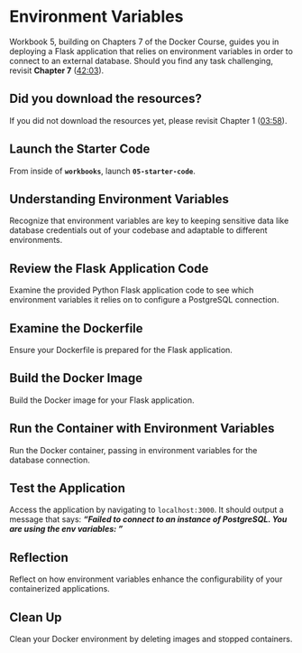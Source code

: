 # Environment Variables

Workbook 5, building on Chapters 7 of the Docker Course, guides you in deploying a Flask application that relies on environment variables in order to connect to an external database. Should you find any task challenging, revisit **Chapter 7** ([42:03](https://youtu.be/s69slvfVp0I?t=2522)).

## **Did you download the resources?**

If you did not download the resources yet, please revisit Chapter 1 ([03:58](https://youtu.be/s69slvfVp0I?t=238)).

## **Launch the Starter Code**

From inside of **`workbooks`**, launch **`05-starter-code`**.

## **Understanding Environment Variables**

Recognize that environment variables are key to keeping sensitive data like database credentials out of your codebase and adaptable to different environments.

## **Review the Flask Application Code**

Examine the provided Python Flask application code to see which environment variables it relies on to configure a PostgreSQL connection.

## **Examine the Dockerfile**

Ensure your Dockerfile is prepared for the Flask application.

## **Build the Docker Image**

Build the Docker image for your Flask application.

## **Run the Container with Environment Variables**

Run the Docker container, passing in environment variables for the database connection.

## **Test the Application**

Access the application by navigating to `localhost:3000`. It should output a message that says: ***“Failed to connect to an instance of PostgreSQL. You are using the env variables: <Your connection details>”***

## **Reflection**

Reflect on how environment variables enhance the configurability of your containerized applications.

## **Clean Up**

Clean your Docker environment by deleting images and stopped containers.